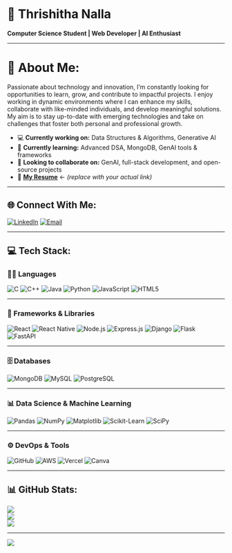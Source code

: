 # 💫 Thrishitha Nalla  
**Computer Science Student | Web Developer | AI Enthusiast**

---

# 💫 About Me:
Passionate about technology and innovation, I’m constantly looking for opportunities to learn, grow, and contribute to impactful projects. I enjoy working in dynamic environments where I can enhance my skills, collaborate with like-minded individuals, and develop meaningful solutions. My aim is to stay up-to-date with emerging technologies and take on challenges that foster both personal and professional growth.

- 💻 **Currently working on:** Data Structures & Algorithms, Generative AI  
- 🌱 **Currently learning:** Advanced DSA, MongoDB, GenAI tools & frameworks  
- 🔭 **Looking to collaborate on:** GenAI, full-stack development, and open-source projects  
- 📄 **[My Resume](https://drive.google.com/file/d/1-lHATppn9DKopoD_4lPaYxLg4DcraFms/view?usp=sharing)**  ← _(replace with your actual link)_

---

## 🌐 Connect With Me:
[![LinkedIn](https://img.shields.io/badge/LinkedIn-%230077B5.svg?logo=linkedin&logoColor=white)](https://linkedin.com/in/thrishithanalla) 
[![Email](https://img.shields.io/badge/Email-D14836?logo=gmail&logoColor=white)](mailto:trishitanalla03@gmail.com)

---

## 💻 Tech Stack:

### 🧑‍💻 Languages  
![C](https://img.shields.io/badge/C-%2300599C.svg?style=for-the-badge&logo=c&logoColor=white) 
![C++](https://img.shields.io/badge/C++-%2300599C.svg?style=for-the-badge&logo=c%2B%2B&logoColor=white) 
![Java](https://img.shields.io/badge/Java-%23ED8B00.svg?style=for-the-badge&logo=java&logoColor=white) 
![Python](https://img.shields.io/badge/Python-3670A0?style=for-the-badge&logo=python&logoColor=ffdd54) 
![JavaScript](https://img.shields.io/badge/JavaScript-%23323330.svg?style=for-the-badge&logo=javascript&logoColor=%23F7DF1E) 
![HTML5](https://img.shields.io/badge/HTML5-%23E34F26.svg?style=for-the-badge&logo=html5&logoColor=white)

---

### 🧰 Frameworks & Libraries  
![React](https://img.shields.io/badge/React-%2320232a.svg?style=for-the-badge&logo=react&logoColor=%2361DAFB) 
![React Native](https://img.shields.io/badge/React_Native-%2320232a.svg?style=for-the-badge&logo=react&logoColor=%2361DAFB) 
![Node.js](https://img.shields.io/badge/Node.js-6DA55F?style=for-the-badge&logo=node.js&logoColor=white) 
![Express.js](https://img.shields.io/badge/Express.js-%23404d59.svg?style=for-the-badge&logo=express&logoColor=%2361DAFB) 
![Django](https://img.shields.io/badge/Django-%23092E20.svg?style=for-the-badge&logo=django&logoColor=white) 
![Flask](https://img.shields.io/badge/Flask-%23000.svg?style=for-the-badge&logo=flask&logoColor=white) 
![FastAPI](https://img.shields.io/badge/FastAPI-005571?style=for-the-badge&logo=fastapi&logoColor=white)

---

### 🗄️ Databases  
![MongoDB](https://img.shields.io/badge/MongoDB-%234ea94b.svg?style=for-the-badge&logo=mongodb&logoColor=white) 
![MySQL](https://img.shields.io/badge/MySQL-4479A1.svg?style=for-the-badge&logo=mysql&logoColor=white) 
![PostgreSQL](https://img.shields.io/badge/PostgreSQL-%23316192.svg?style=for-the-badge&logo=postgresql&logoColor=white)

---

### 📊 Data Science & Machine Learning  
![Pandas](https://img.shields.io/badge/Pandas-%23150458.svg?style=for-the-badge&logo=pandas&logoColor=white) 
![NumPy](https://img.shields.io/badge/NumPy-%23013243.svg?style=for-the-badge&logo=numpy&logoColor=white) 
![Matplotlib](https://img.shields.io/badge/Matplotlib-%23ffffff.svg?style=for-the-badge&logo=matplotlib&logoColor=black) 
![Scikit-Learn](https://img.shields.io/badge/Scikit--Learn-%23F7931E.svg?style=for-the-badge&logo=scikit-learn&logoColor=white) 
![SciPy](https://img.shields.io/badge/SciPy-%230C55A5.svg?style=for-the-badge&logo=scipy&logoColor=white)

---

### ⚙️ DevOps & Tools  
![GitHub](https://img.shields.io/badge/GitHub-%23121011.svg?style=for-the-badge&logo=github&logoColor=white) 
![AWS](https://img.shields.io/badge/AWS-%23FF9900.svg?style=for-the-badge&logo=amazon-aws&logoColor=white) 
![Vercel](https://img.shields.io/badge/Vercel-%23000000.svg?style=for-the-badge&logo=vercel&logoColor=white) 
![Canva](https://img.shields.io/badge/Canva-%2300C4CC.svg?style=for-the-badge&logo=canva&logoColor=white)


---

## 📊 GitHub Stats:
![](https://github-readme-stats.vercel.app/api?username=trishitanalla&theme=dark&hide_border=false&include_all_commits=false&count_private=false)<br/>
![](https://nirzak-streak-stats.vercel.app/?user=trishitanalla&theme=dark&hide_border=false)<br/>
![](https://github-readme-stats.vercel.app/api/top-langs/?username=trishitanalla&theme=dark&hide_border=false&include_all_commits=false&count_private=false&layout=compact)

---

[![](https://visitcount.itsvg.in/api?id=trishitanalla&icon=0&color=0)](https://visitcount.itsvg.in)

<!-- Profile generated using GPRM ( https://gprm.itsvg.in ) -->

